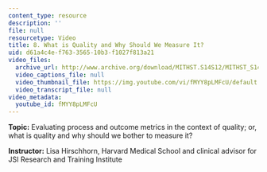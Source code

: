 ```yaml
---
content_type: resource
description: ''
file: null
resourcetype: Video
title: 8. What is Quality and Why Should We Measure It?
uid: d61a4c4e-f763-3565-10b3-f1027f813a21
video_files:
  archive_url: http://www.archive.org/download/MITHST.S14S12/MITHST_S14S12_lec08_300k.mp4
  video_captions_file: null
  video_thumbnail_file: https://img.youtube.com/vi/fMYY8pLMFcU/default.jpg
  video_transcript_file: null
video_metadata:
  youtube_id: fMYY8pLMFcU
---
```


**Topic:** Evaluating process and outcome metrics in the context of quality; or, what is quality and why should we bother to measure it?

**Instructor:** Lisa Hirschhorn, Harvard Medical School and clinical advisor for JSI Research and Training Institute
